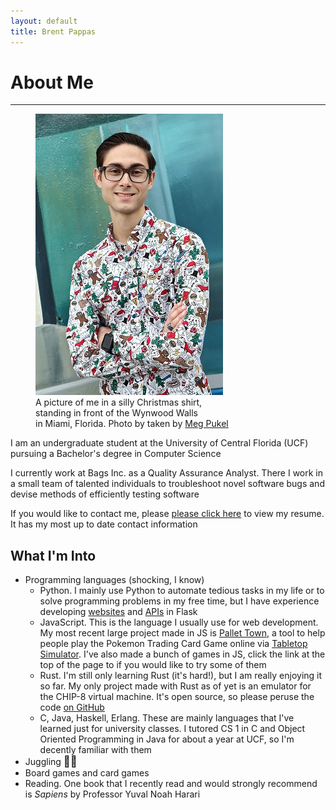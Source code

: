 ```yaml
---
layout: default
title: Brent Pappas
---
```

<h1>About Me</h1>
<hr />
<figure class="figure ml-5 float-right">
    <img src="assets/img/pic1.JPG" class="img-fluid rounded"
        alt="Picture of me in a funny Christmas shirt at Wynwood Walls">
    <figcaption class="figure-caption">
        A picture of me in a silly Christmas shirt,
        <br>
        standing in front of the Wynwood Walls <br>
        in Miami, Florida. Photo by taken by <a href="https://www.megpukel.com/">Meg Pukel</a>
    </figcaption>
</figure>

<p>I am an undergraduate student at the University of Central Florida (UCF) pursuing a Bachelor's degree in
    Computer
    Science</p>

<p>I currently work at Bags Inc. as a Quality Assurance Analyst. There I work in a small team of talented
    individuals to
    troubleshoot novel software bugs and devise methods of efficiently testing software</p>

<p>If you would like to contact me, please <a
        href="https://docs.google.com/document/d/1zHW6NAX_zjq_iuKL94nZ7W4JM1tnA7tvGYyU792CAcg/edit?usp=sharing">please
        click here</a> to view my resume. It has my most up to date contact information</p>

<h2>What I'm Into</h2>
<ul>
    <li>Programming languages (shocking, I know)
        <ul>
            <li>Python. I mainly use Python to automate tedious tasks in my life or to solve programming
                problems in
                my free time, but I have experience developing <a href="http://www.dollarsfordrs.com">websites</a>
                and <a href="https://rapidapi.com/PappasBrent/api/periodic-table-of-elements/">APIs</a> in Flask
            </li>
            <li>JavaScript. This is the language I usually use for web development. My most recent large project
                made in
                JS is <a href="http://www.pallet-town.me">Pallet Town</a>, a tool to help
                people play the Pokemon Trading Card Game online via <a
                    href="https://www.tabletopsimulator.com/">Tabletop Simulator</a>. I've also made a bunch of
                games in JS, click the link at the top of the page to if you would like to try some of them
            </li>
            <li>Rust. I'm still only learning Rust (it's hard!), but I am really enjoying it so far. My only
                project made with Rust as of yet is an emulator for the CHIP-8 virtual machine. It's open
                source, so please peruse the code
                <a href="https://github.com/PappasBrent/rust-chip-8-emulator">on GitHub</a>
            </li>
            <li>C, Java, Haskell, Erlang. These are mainly languages that I've learned just for university
                classes. I tutored CS 1 in C and Object Oriented Programming in Java for about a year at UCF, so
                I'm decently familiar with them
            </li>
        </ul>
    </li>
    <li>Juggling <big>🤹‍♂️</big></li>
    <li>Board games and card games</li>
    <li>Reading. One book that I recently read and would strongly recommend is <i>Sapiens</i> by Professor Yuval
        Noah Harari </li>
</ul>